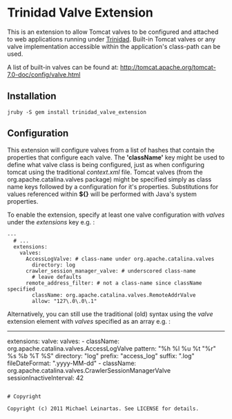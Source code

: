 # Trinidad Valve Extension

This is an extension to allow Tomcat valves to be configured and attached to web
applications running under [Trinidad](https://github.com/trinidad/trinidad/).
Built-in Tomcat valves or any valve implementation accessible within the 
application's class-path can be used.

A list of built-in valves can be found at: http://tomcat.apache.org/tomcat-7.0-doc/config/valve.html

## Installation

    jruby -S gem install trinidad_valve_extension

## Configuration

This extension will configure valves from a list of hashes that contain the 
properties that configure each valve. The **'className'** key might be used to 
define what valve class is being configured, just as when configuring tomcat 
using the traditional *context.xml* file. 
Tomcat valves (from the org.apache.catalina.valves package) might be specified
simply as class name keys followed by a configuration for it's properties.
Substitutions for values referenced within **${}** will be performed with Java's
system properties.

To enable the extension, specify at least one valve configuration with *valves* 
under the *extensions* key e.g. :

```
---
  # ...
  extensions:
    valves:
      AccessLogValve: # class-name under org.apache.catalina.valves
        directory: log
      crawler_session_manager_valve: # underscored class-name
        # leave defaults
      remote_address_filter: # not a class-name since className specified
        className: org.apache.catalina.valves.RemoteAddrValve
        allow: "127\.0\.0\.1"
```

Alternatively, you can still use the traditional (old) syntax using the *valve* 
extension element with *valves* specified as an array e.g. :

---
  extensions:
    valve:
      valves:
        - className: org.apache.catalina.valves.AccessLogValve
          pattern:        "%h %l %u %t \"%r\" %s %b %T %S"
          directory:      "log"
          prefix:         "access_log"
          suffix:         ".log"
          fileDateFormat: ".yyyy-MM-dd"
        - className: org.apache.catalina.valves.CrawlerSessionManagerValve
          sessionInactiveInterval: 42
```

# Copyright

Copyright (c) 2011 Michael Leinartas. See LICENSE for details.
